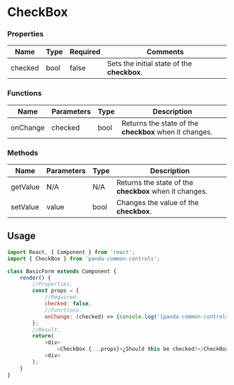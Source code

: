 # CheckBox

### Properties

| Name    | Type | Required | Comments |
| --------|------|----------|----------|
| checked | bool | false    | Sets the initial state of the **checkbox**. |

### Functions

| Name     | Parameters | Type | Description |
|----------|------------|------|-------------|
| onChange | checked    | bool | Returns the state of the **checkbox** when it changes. |

### Methods

| Name     | Parameters | Type | Description |
|----------|------------|------|-------------|
| getValue | N/A        | N/A  | Returns the state of the **checkbox** when it changes. |
| setValue | value      | bool | Changes the value of the **checkbox**. |

## Usage

```javascript
import React, { Component } from 'react';
import { CheckBox } from 'panda-common-controls';

class BasicForm extends Component {
    render() {
        //Properties.
        const props = {
            //Required.
            checked: false,
            //Functions.
            onChange: (checked) => {console.log('[panda-common-controls][test][onChange] Valor: ', checked);}
        };
        //Result.
        return(
            <div>
                <CheckBox {...props}>¿Should this be checked?</CheckBox>
            <div>
        );
    }
}
```
